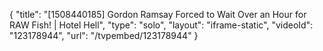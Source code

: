 {
    "title": "[1508440185] Gordon Ramsay Forced to Wait Over an Hour for RAW Fish! | Hotel Hell",
    "type": "solo",
    "layout": "iframe-static",
    "videoId": "123178944",
    "url": "\/tvpembed\/123178944"
}